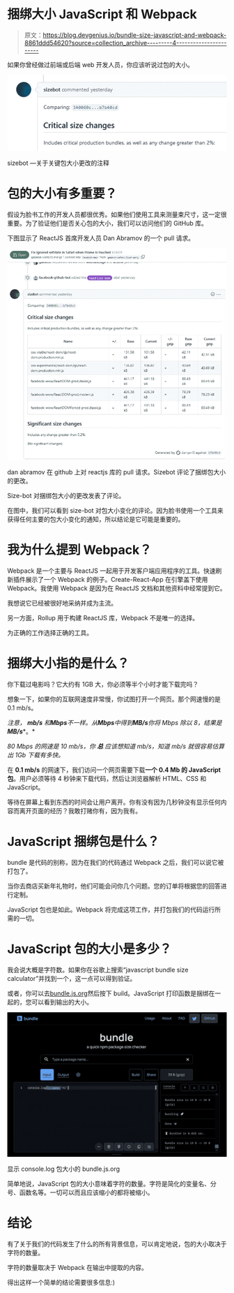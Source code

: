 # 捆绑大小 JavaScript 和 Webpack

> 原文：<https://blog.devgenius.io/bundle-size-javascript-and-webpack-8861ddd54620?source=collection_archive---------4----------------------->

如果你曾经做过前端或后端 web 开发人员，你应该听说过包的大小。

![](img/35c82bd766aae9587e6172f321ef13ae.png)

sizebot —关于关键包大小更改的注释

# 包的大小有多重要？

假设为脸书工作的开发人员都很优秀。如果他们使用工具来测量束尺寸，这一定很重要。为了验证他们是否关心包的大小，我们可以访问他们的 GitHub 库。

下图显示了 ReactJS 首席开发人员 Dan Abramov 的一个 pull 请求。

![](img/e44b88edc7e3f5ca7e6c716f39d42c09.png)

dan abramov 在 github 上对 reactjs 库的 pull 请求。Sizebot 评论了捆绑包大小的更改。

Size-bot 对捆绑包大小的更改发表了评论。

在图中，我们可以看到 size-bot 对包大小变化的评论。因为脸书使用一个工具来获得任何主要的包大小变化的通知，所以结论是它可能是重要的。

# 我为什么提到 Webpack？

Webpack 是一个主要与 ReactJS 一起用于开发客户端应用程序的工具。快速刷新插件展示了一个 Webpack 的例子。Create-React-App 在引擎盖下使用 Webpack。我使用 Webpack 是因为在 ReactJS 文档和其他资料中经常提到它。

我想说它已经被很好地采纳并成为主流。

另一方面，Rollup 用于构建 ReactJS 库，Webpack 不是唯一的选择。

为正确的工作选择正确的工具。

# 捆绑大小指的是什么？

你下载过电影吗？它大约有 1GB 大，你必须等半个小时才能下载完吗？

想象一下，如果你的互联网速度非常慢，你试图打开一个网页。那个网速慢的是 0.1 mb/s。

*注意，* ***mb/s*** *和****Mbps****不一样。从****Mbps****中得到****MB/s****你将 Mbps 除以 8，结果是****MB/s****。*

*80 Mbps 的网速是 10 mb/s，你* ***总*** *应该想知道 mb/s，知道 mb/s 就很容易估算出 1Gb 下载有多快。*

在 **0.1 mb/s** 的网速下，我们访问一个网页需要下载**一个 **0.4 Mb** 的 JavaScript 包**。用户必须等待 4 秒钟来下载代码，然后让浏览器解析 HTML、CSS 和 JavaScript。

等待在屏幕上看到东西的时间会让用户离开。你有没有因为几秒钟没有显示任何内容而离开页面的经历？我敢打赌你有，因为我有。

# JavaScript 捆绑包是什么？

bundle 是代码的别称，因为在我们的代码通过 Webpack 之后，我们可以说它被打包了。

当你去商店买新年礼物时，他们可能会问你几个问题。您的订单将根据您的回答进行定制。

JavaScript 包也是如此。Webpack 将完成这项工作，并打包我们的代码运行所需的一切。

# JavaScript 包的大小是多少？

我会说大概是字符数。如果你在谷歌上搜索“javascript bundle size calculator”并找到一个，这一点可以得到验证。

或者，你可以去[bundle.js.org](https://bundle.js.org/?text=%22console.log%28%27hi%27%29%22)然后按下 build。JavaScript 打印函数是捆绑在一起的，您可以看到输出的大小。

![](img/0fa9f532c2659e2c91acbc956694e4c8.png)

显示 console.log 包大小的 bundle.js.org

简单地说，JavaScript 包的大小意味着字符的数量。字符是简化的变量名、分号、函数名等。一切可以而且应该缩小的都将被缩小。

# 结论

有了关于我们的代码发生了什么的所有背景信息，可以肯定地说，包的大小取决于字符的数量。

字符的数量取决于 Webpack 在输出中提取的内容。

得出这样一个简单的结论需要很多信息:)